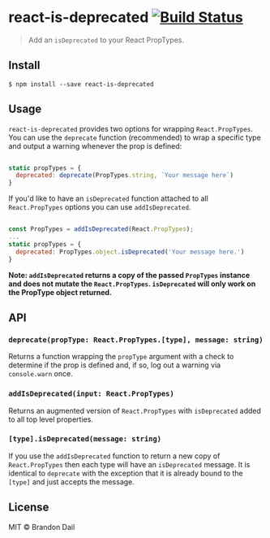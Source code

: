 # react-is-deprecated [![Build Status](https://travis-ci.org/Aweary/react-is-deprecated.svg?branch=master)](https://travis-ci.org/Aweary/react-is-deprecated)

> Add an `isDeprecated` to your React PropTypes.


## Install

```
$ npm install --save react-is-deprecated
```


## Usage

`react-is-deprecated` provides two options for wrapping `React.PropTypes`. You can use the `deprecate` function (recommended) to wrap a specific type and output a warning
whenever the prop is defined:

```js

static propTypes = {
  deprecated: deprecate(PropTypes.string, `Your message here`)
}

```

If you'd like to have an `isDeprecated` function attached to all `React.PropTypes` options you can use `addIsDeprecated`.

```js

const PropTypes = addIsDeprecated(React.PropTypes);
...
static propTypes = {
  deprecated: PropTypes.object.isDeprecated('Your message here.')
}

```

**Note: `addIsDeprecated` returns a copy of the passed `PropTypes` instance
and does not mutate the `React.PropTypes`. `isDeprecated` will only work on the PropType object returned.**


## API

### `deprecate(propType: React.PropTypes.[type], message: string)`
Returns a function wrapping the `propType` argument with a check to determine if the prop is defined and, if so, log out a warning via `console.warn` once.

### `addIsDeprecated(input: React.PropTypes)`

Returns an augmented version of `React.PropTypes` with `isDeprecated` added to all top level properties.

### `[type].isDeprecated(message: string)`
If you use the `addIsDeprecated` function to return a new copy of `React.PropTypes` then each type will have an `isDeprecated` message.
It is identical to `deprecate` with the exception that it is already
bound to the `[type]` and just accepts the message.

## License

MIT © Brandon Dail
